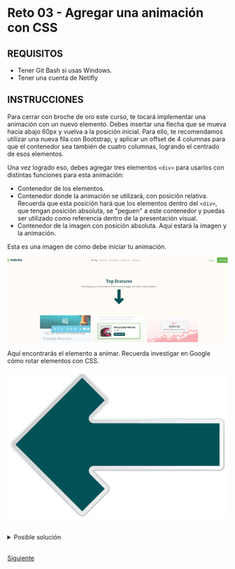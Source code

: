 # Reto 03 - Agregar una animación con CSS

## REQUISITOS
- Tener Git Bash si usas Windows.
- Tener una cuenta de Netifly

## INSTRUCCIONES

Para cerrar con broche de oro este curso, te tocará implementar una animación con un nuevo elemento. Debes insertar una flecha que se mueva hacia abajo 60px y vuelva a la posición inicial. Para ello, te recomendamos utilizar una nueva fila con Bootstrap, y aplicar un offset de 4 columnas para que el contenedor sea también de cuatro columnas, logrando el centrado de esos elementos.

Una vez logrado eso, debes agregar tres elementos `<div>` para usarlos con distintas funciones para esta animación:
- Contenedor de los elementos.
- Contenedor donde la animación se utilizará, con posición relativa. Recuerda que esta posición hará que los elementos dentro del `<div>`, que tengan posición absoluta, se "peguen" a este contenedor y puedas ser utilizado como referencia dentro de la presentación visual.
- Contenedor de la imagen con posición absoluta. Aquí estará la imagen y la animación.

Esta es una imagen de cómo debe iniciar tu animación.

![Estado inicial de la animación](../assets/flecha_animada.png)
<br/>

Aquí encontrarás el elemento a animar. Recuerda investigar en Google cómo rotar elementos con CSS.

![Flecha para animar](../assets/green-arrow.png)



<br/>

<details>
  <summary>Posible solución</summary>


  Como lo habíamos comentado en la introducción a este reto, debes insertar una elemento **row**, y después un elemento de ancho col-md-4, con clase offset-md-4, para que sea posible centrar toda la animación sin necesidad de utilizar Flexbox o Grid de manera nativa.

  Ahora, crearemos lo elementos con clase `.flecha`, `.flecha-contenedor` y `.flecha-animada`, que funcionarán a nuestro favor para mantener centrado el elemnto animado.

```html

<!-- Aquí va el elemento de texto de Top Features -->

<!-- Este es el nuevo elemento que debes insertar -->
      <div class="row">
        <div class="offset-md-4 col-md-4">
          <div class="flecha">
            <div class="flecha-contenedor">
              <div class="flecha-animada">
                <img src="./images/green-arrow.png" alt="Flecha animada">
              </div>
            </div>
          </div>
        </div>
      </div>
<!-- Aquí abajo están las imágenes -->
```
Debemos recordar que una de las animaciones más sencillas es mover en un solo eje al elemento. Los elementos de posición, cuando el elemento tiene posición absoluta son la solución: *top*, *bottom*, *left* y *right*. Estas propiedades permiten mover desde la posición inicial en un solo eje, si usas la combinación *top-bottom* o *left-right*. Si quieres moverlo en dos dimensiones (como si lo movieras en diagonal), usarias las dos combinaciones.

Repasando tu material del prework, te diste cuenta que las animaciones no solo son declarar propieades de CSS, sino que debes emplear reglas conocidas como `@keyframes`. Ahí debes colocar los estados que debe tener tu animación según avance en porcentaje.

Las animaciones tienen propiedades que definen la animación: nombre de la regla que aplicarás, duración, veces que se repetirá, dirección y tipo de función de presentación. Ésta última propiedad la debes entender como la forma en que un elemento se moverá al inicio y/o final de un estado de animación.

Vamos a agregar las propiedades CSS para que después nos organicemos con las reglas.

```css

.flecha {
  margin: 0 auto;
  height: 130px;
  width: 130px;
  margin-bottom: 35px;

  .flecha-contenedor {
    position: relative;
    height: 150px;
    width: 150px;
    margin-bottom: 65px;

    .flecha-animada {
      position: absolute;
      animation-name: up-and-down;
      animation-duration: 3s;
      animation-timing-function: linear;
      animation-iteration-count: infinite;
      animation-direction: alternate;
      height: 130px;
      width: 130px;

      img {
        width: 130px;
        transform: rotate(-90deg);
      }
    }
  }
/* Aqui pondremos las reglas de @keyframes */
}

```
<br/>

Estos estilos por el momento solo rotan la imagen de la flecha hacia abajo, y todavía no hacen nada porque no hemos definido los diferentes estados de la animación con nombre **"up-and-down"**.

Las reglas `@keyframes` definen esos estados o condiciones. Por ejemplo, si quieres que la flecha baje y vuelva a subir al punto inicial, tienes dos estados. El primer estado te permite tomar la flecha en su estados base, es decir, en la parte superior. Cuando la mueves hacia abajo, el segundo estado es cuando alcanza la posición de 60px abajo de la posición inicial, y el tercer estado es cuando regresa al origen.

Vamos a agregar esta regla.

```css

.flecha {
  margin: 0 auto;
  height: 130px;
  width: 130px;
  margin-bottom: 35px;

  .flecha-contenedor {
    position: relative;
    height: 150px;
    width: 150px;
    margin-bottom: 65px;

    .flecha-animada {
      position: absolute;
      animation-name: up-and-down, alrededor;
      animation-duration: 3s;
      animation-timing-function: linear;
      animation-iteration-count: infinite;
      animation-direction: alternate;
      height: 130px;
      width: 130px;

      img {
        width: 130px;
        transform: rotate(-90deg);
      }
    }

/* Estamos agregando la regla de descender y subir al punto inicial */
    @keyframes up-and-down {
      0% {
        top: 0; /* Aquí inicia la animación */
      }

      25% {
        top: -30px; /* Este es el punto donde alcanza la mitad del límite de los 60px, moviéndose hacia abajo */
      }

      50% {
        top: -60px; /* Este es el punto donde alcanza el límite de los 60px */
      }

      75% {
        top: -30px; /* Este es el punto donde alcanza la mitad del límite de los 60px, moviéndose hacia arriba */
      }

      100% {
        top: 0; /* Aquí termina la animación, ubicando el elemento en el punto de inicio */
      }
    }
  }
```
<br/>

Como puedes notar, una animación solo requiere establecer el recorrido de los elementos.

Ahora, ¿podrías hacer una animación que ahora mueva de arriba a abjo la flecha, sino también de lado a lado?. ¡Inténtalo! Es bastante entretenido...

```css

.flecha {
  margin: 0 auto;
  height: 130px;
  width: 130px;
  margin-bottom: 35px;

  .flecha-contenedor {
    position: relative;
    height: 150px;
    width: 150px;
    margin-bottom: 65px;

    .flecha-animada {
      position: absolute;
      animation-name: up-and-down, alrededor;
      animation-duration: 3s;
      animation-timing-function: linear;
      animation-iteration-count: infinite;
      animation-direction: alternate;
      height: 130px;
      width: 130px;

      img {
        width: 130px;
        transform: rotate(-90deg);
      }
    }

    @keyframes alrededor {
      from {left: -270px;}
      to {left: 270px;}
    }

    @keyframes up-and-down {
      0% {
        top: 0;
      }

      25% {
        top: -30px;
      }

      50% {
        top: -60px;
      }

      75% {
        top: -30px;
      }

      100% {
        top: 0;
      }
    }
  }

```
<br/>

Solo un pequeño detalle: como verás, el código no está optimizado, ya que usamos dos animaciones definidas por los dos `@keyframe`. Lo hicmos así para que observes cómo podemos utilizar el CSS, siendo esto sólo un ejemplo de cómo puedes dar pequeños detalles extra a tu código y presentar proyecto impactantes con simple CSS.


</details>




<br/>

[Siguiente](../postwork-02/README.md)